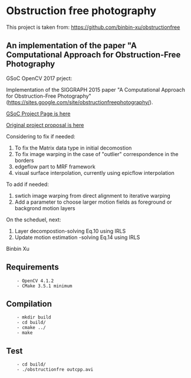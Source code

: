 # Obstruction free photography
This project is taken from: https://github.com/binbin-xu/obstructionfree

## An implementation of the paper "A Computational Approach for Obstruction-Free Photography

GSoC OpenCV 2017 prject:

Implementation of the SIGGRAPH 2015 paper "A Computational Approach for Obstruction-Free Photography" (https://sites.google.com/site/obstructionfreephotography/).

[GSoC Project Page is here](https://summerofcode.withgoogle.com/dashboard/project/6685947065270272/overview/)

[Original project proposal is here](https://storage.googleapis.com/summerofcode-prod.appspot.com/gsoc/core_project/doc/4838076040871936_1491143437_ComputationalOcclusionRemovalinImageInpainting--GSoC2017proposalforopenCV_2.pdf?Expires=1496766357&GoogleAccessId=summerofcode-prod%40appspot.gserviceaccount.com&Signature=TCdVHQWJgpI%2FHS8ijzLdFsyJnXudrrisypDbk%2BolVbwpWIJ3I7So%2BR%2B5RPVFe7VKT5N%2FE1iGFp7gm7vtM0f%2BkLBmh1%2BRjE2QfyeX3kNdzI6NhcByd4hDoaLn8FS%2BuqgWyjrsQ%2BFvCfO0UQdbREsOavagPaw9EYdPHaR%2F7lCjFlMMwKhyKGGaLXBTvRTT3lazklCOJFmcfMZe2nfNVscbPLEs9ZseGjKIYOiQ85le0%2BgWTE%2BsJdv6ueTquJ%2BcHv6VY03GfjQMPxIzSQSwFAHTfl%2BA7zwxmKNEjWXSabVMNmudYz0MHcuAZmS%2FaRSp%2BvsMPM7926V8tYLwCiUegLABbA%3D%3D)

Considering to fix if needed:
1. To fix the Matrix data type in initial decomostion
2. To fix image warping in the case of "outlier" correspondence in the borders
3. edgeflow part to MRF framework 
4. visual surface interpolation, currently using epicflow interpolation

To add if needed:
1. swtich image warping from direct alignment to iterative warping
2. Add a parameter to choose larger motion fields as foreground or backgrond motion layers

On the scheduel, next:
1. Layer decompostion-solving Eq.10 using IRLS
2. Update motion estimation -solving Eq.14 using IRLS

Binbin Xu

## Requirements
		- OpenCV 4.1.2
		- CMake 3.5.1 minimum		


## Compilation

		- mkdir build
		- cd build/
		- cmake ../
		- make

## Test

		- cd build/
		- ./obstructionfre outcpp.avi
